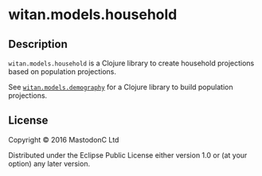 # witan.models.household


## Description

`witan.models.household` is a Clojure library to create household projections based on population projections.

See [`witan.models.demography`](https://github.com/MastodonC/witan.models.demography) for a Clojure library to build population projections.


## License

Copyright © 2016 MastodonC Ltd

Distributed under the Eclipse Public License either version 1.0 or (at
your option) any later version.
